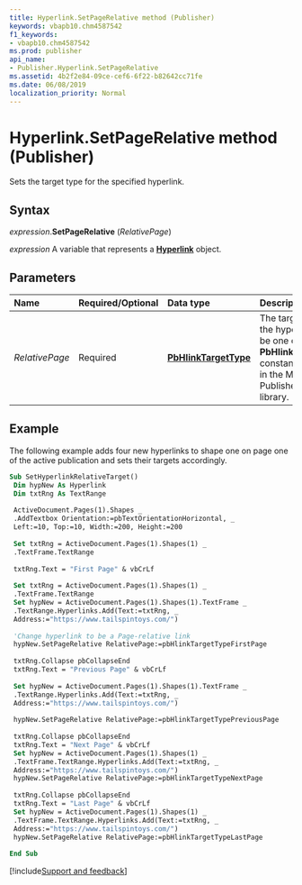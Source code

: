 ```yaml
---
title: Hyperlink.SetPageRelative method (Publisher)
keywords: vbapb10.chm4587542
f1_keywords:
- vbapb10.chm4587542
ms.prod: publisher
api_name:
- Publisher.Hyperlink.SetPageRelative
ms.assetid: 4b2f2e84-09ce-cef6-6f22-b82642cc71fe
ms.date: 06/08/2019
localization_priority: Normal
---
```



# Hyperlink.SetPageRelative method (Publisher)

Sets the target type for the specified hyperlink.


## Syntax

_expression_.**SetPageRelative** (_RelativePage_)

_expression_ A variable that represents a **[Hyperlink](Publisher.Hyperlink.md)** object.


## Parameters

|Name|Required/Optional|Data type|Description|
|:-----|:-----|:-----|:-----|
|_RelativePage_|Required| **[PbHlinkTargetType](publisher.pbhlinktargettype.md)**|The target type of the hyperlink. Can be one of the **PbHlinkTargetType** constants declared in the Microsoft Publisher type library.|


## Example

The following example adds four new hyperlinks to shape one on page one of the active publication and sets their targets accordingly.

```vb
Sub SetHyperlinkRelativeTarget() 
 Dim hypNew As Hyperlink 
 Dim txtRng As TextRange 
 
 ActiveDocument.Pages(1).Shapes _ 
 .AddTextbox Orientation:=pbTextOrientationHorizontal, _ 
 Left:=10, Top:=10, Width:=200, Height:=200 
 
 Set txtRng = ActiveDocument.Pages(1).Shapes(1) _ 
 .TextFrame.TextRange 
 
 txtRng.Text = "First Page" & vbCrLf 
 
 Set txtRng = ActiveDocument.Pages(1).Shapes(1) _ 
 .TextFrame.TextRange 
 Set hypNew = ActiveDocument.Pages(1).Shapes(1).TextFrame _ 
 .TextRange.Hyperlinks.Add(Text:=txtRng, _ 
 Address:="https://www.tailspintoys.com/") 
 
 'Change hyperlink to be a Page-relative link 
 hypNew.SetPageRelative RelativePage:=pbHlinkTargetTypeFirstPage 
 
 txtRng.Collapse pbCollapseEnd 
 txtRng.Text = "Previous Page" & vbCrLf 
 
 Set hypNew = ActiveDocument.Pages(1).Shapes(1).TextFrame _ 
 .TextRange.Hyperlinks.Add(Text:=txtRng, _ 
 Address:="https://www.tailspintoys.com/") 
 
 hypNew.SetPageRelative RelativePage:=pbHlinkTargetTypePreviousPage 
 
 txtRng.Collapse pbCollapseEnd 
 txtRng.Text = "Next Page" & vbCrLf 
 Set hypNew = ActiveDocument.Pages(1).Shapes(1) _ 
 .TextFrame.TextRange.Hyperlinks.Add(Text:=txtRng, _ 
 Address:="https://www.tailspintoys.com/") 
 hypNew.SetPageRelative RelativePage:=pbHlinkTargetTypeNextPage 
 
 txtRng.Collapse pbCollapseEnd 
 txtRng.Text = "Last Page" & vbCrLf 
 Set hypNew = ActiveDocument.Pages(1).Shapes(1) _ 
 .TextFrame.TextRange.Hyperlinks.Add(Text:=txtRng, _ 
 Address:="https://www.tailspintoys.com/") 
 hypNew.SetPageRelative RelativePage:=pbHlinkTargetTypeLastPage 
 
End Sub
```

[!include[Support and feedback](~/includes/feedback-boilerplate.md)]